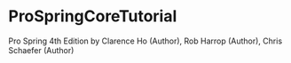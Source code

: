 # ProSpringCoreTutorial
 Pro Spring 4th Edition by Clarence Ho (Author),‎ Rob Harrop (Author),‎ Chris Schaefer (Author) 
